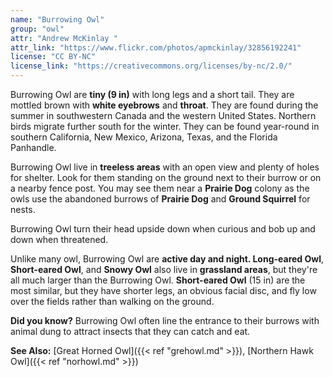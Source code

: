 ```yaml
---
name: "Burrowing Owl"
group: "owl"
attr: "Andrew McKinlay "
attr_link: "https://www.flickr.com/photos/apmckinlay/32856192241"
license: "CC BY-NC"
license_link: "https://creativecommons.org/licenses/by-nc/2.0/"
---
```

Burrowing Owl are **tiny (9 in)** with long legs and a short tail. They are mottled brown with **white eyebrows** and **throat**. They are found during the summer in southwestern Canada and the western United States. Northern birds migrate further south for the winter. They can be found year-round in southern California, New Mexico, Arizona, Texas, and the Florida Panhandle.

Burrowing Owl live in **treeless areas** with an open view and plenty of holes for shelter. Look for them standing on the ground next to their burrow or on a nearby fence post. You may see them near a __Prairie Dog__ colony as the owls use the abandoned burrows of __Prairie Dog__ and __Ground Squirrel__ for nests. 

Burrowing Owl turn their head upside down when curious and bob up and down when threatened.

Unlike many owl, Burrowing Owl are **active day and night. Long-eared Owl**, **Short-eared Owl**, and __Snowy Owl__ also live in **grassland areas**, but they're all much larger than the Burrowing Owl. **Short-eared Owl** (15 in) are the most similar, but they have shorter legs, an obvious facial disc, and fly low over the fields rather than walking on the ground.

**Did you know?** Burrowing Owl often line the entrance to their burrows with animal dung to attract insects that they can catch and eat.

<!-- generated, do not edit -->
**See Also:**
[Great Horned Owl]({{< ref "grehowl.md" >}}),
[Northern Hawk Owl]({{< ref "norhowl.md" >}})
